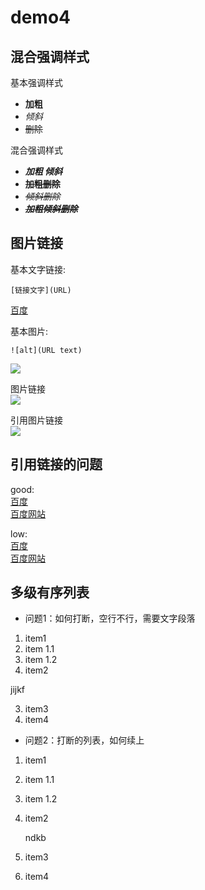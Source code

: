 # demo4

## 混合强调样式

基本强调样式

- **加粗**
- *倾斜*
- ~~删除~~

混合强调样式

- ***加粗 倾斜***
- **~~加粗删除~~**
- *~~倾斜删除~~*
- ***~~加粗倾斜删除~~***

## 图片链接

基本文字链接:  

    [链接文字](URL)
[百度](http://www.baidu.com)

基本图片:

    ![alt](URL text)
![](https://gdp.alicdn.com/imgextra/i3/263817957/TB2oJU9oxHI8KJjy1zbXXaxdpXa-263817957.jpg)

图片链接  
[![](https://gdp.alicdn.com/imgextra/i3/263817957/TB2oJU9oxHI8KJjy1zbXXaxdpXa-263817957.jpg)](http://www.baidu.com)  

引用图片链接  
[![][baidu_logo]][baidu]

## 引用链接的问题

good:  
[百度][baidu]  
[百度网站][baidu]

low:  
[百度]  
[百度网站]

<!-- 本文中的链接 -->
[baidu]: http://www.baidu.com
[baidu_logo]: 	https://gdp.alicdn.com/imgextra/i3/263817957/TB2oJU9oxHI8KJjy1zbXXaxdpXa-263817957.jpg
[百度]: http://www.baidu.com
[百度网站]: http://www.baidu.com


## 多级有序列表

- 问题1：如何打断，空行不行，需要文字段落

1. item1
  1. item 1.1
  2. item 1.2
2. item2


jijkf


3. item3
4. item4


- 问题2：打断的列表，如何续上

1. item1
  1. item 1.1
  2. item 1.2
2. item2

    ndkb

3. item3
4. item4



























